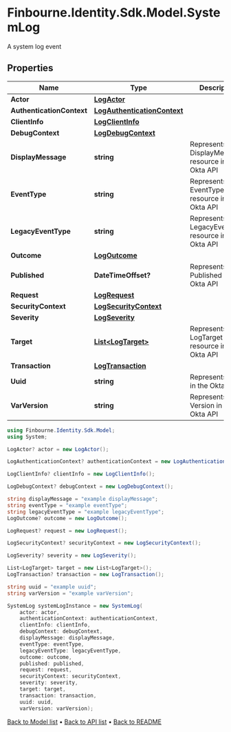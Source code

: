 # Finbourne.Identity.Sdk.Model.SystemLog
A system log event

## Properties

Name | Type | Description | Notes
------------ | ------------- | ------------- | -------------
**Actor** | [**LogActor**](LogActor.md) |  | [optional] 
**AuthenticationContext** | [**LogAuthenticationContext**](LogAuthenticationContext.md) |  | [optional] 
**ClientInfo** | [**LogClientInfo**](LogClientInfo.md) |  | [optional] 
**DebugContext** | [**LogDebugContext**](LogDebugContext.md) |  | [optional] 
**DisplayMessage** | **string** | Represents a DisplayMessage resource in the Okta API | [optional] 
**EventType** | **string** | Represents a EventType resource in the Okta API | [optional] 
**LegacyEventType** | **string** | Represents a LegacyEventType resource in the Okta API | [optional] 
**Outcome** | [**LogOutcome**](LogOutcome.md) |  | [optional] 
**Published** | **DateTimeOffset?** | Represents when Published in the Okta API | [optional] 
**Request** | [**LogRequest**](LogRequest.md) |  | [optional] 
**SecurityContext** | [**LogSecurityContext**](LogSecurityContext.md) |  | [optional] 
**Severity** | [**LogSeverity**](LogSeverity.md) |  | [optional] 
**Target** | [**List&lt;LogTarget&gt;**](LogTarget.md) | Represents a LogTarget resource in the Okta API | [optional] 
**Transaction** | [**LogTransaction**](LogTransaction.md) |  | [optional] 
**Uuid** | **string** | Represents Uuid in the Okta API | [optional] 
**VarVersion** | **string** | Represents a Version in the Okta API | [optional] 

```csharp
using Finbourne.Identity.Sdk.Model;
using System;

LogActor? actor = new LogActor();

LogAuthenticationContext? authenticationContext = new LogAuthenticationContext();

LogClientInfo? clientInfo = new LogClientInfo();

LogDebugContext? debugContext = new LogDebugContext();

string displayMessage = "example displayMessage";
string eventType = "example eventType";
string legacyEventType = "example legacyEventType";
LogOutcome? outcome = new LogOutcome();

LogRequest? request = new LogRequest();

LogSecurityContext? securityContext = new LogSecurityContext();

LogSeverity? severity = new LogSeverity();

List<LogTarget> target = new List<LogTarget>();
LogTransaction? transaction = new LogTransaction();

string uuid = "example uuid";
string varVersion = "example varVersion";

SystemLog systemLogInstance = new SystemLog(
    actor: actor,
    authenticationContext: authenticationContext,
    clientInfo: clientInfo,
    debugContext: debugContext,
    displayMessage: displayMessage,
    eventType: eventType,
    legacyEventType: legacyEventType,
    outcome: outcome,
    published: published,
    request: request,
    securityContext: securityContext,
    severity: severity,
    target: target,
    transaction: transaction,
    uuid: uuid,
    varVersion: varVersion);
```

[Back to Model list](../README.md#documentation-for-models) &#8226; [Back to API list](../README.md#documentation-for-api-endpoints) &#8226; [Back to README](../README.md)
